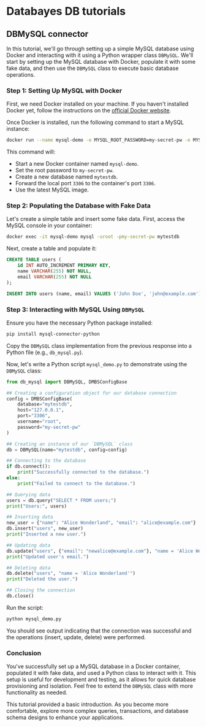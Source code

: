 # Databayes DB tutorials

## DBMySQL connector

In this tutorial, we'll go through setting up a simple MySQL database using Docker and interacting with it using a Python wrapper class `DBMySQL`. We'll start by setting up the MySQL database with Docker, populate it with some fake data, and then use the `DBMySQL` class to execute basic database operations.

### Step 1: Setting Up MySQL with Docker

First, we need Docker installed on your machine. If you haven't installed Docker yet, follow the instructions on the [official Docker website](https://docs.docker.com/get-docker/).

Once Docker is installed, run the following command to start a MySQL instance:

```bash
docker run --name mysql-demo -e MYSQL_ROOT_PASSWORD=my-secret-pw -e MYSQL_DATABASE=mytestdb -p 3306:3306 -d mysql:latest
```

This command will:
- Start a new Docker container named `mysql-demo`.
- Set the root password to `my-secret-pw`.
- Create a new database named `mytestdb`.
- Forward the local port `3306` to the container's port `3306`.
- Use the latest MySQL image.


### Step 2: Populating the Database with Fake Data

Let's create a simple table and insert some fake data. First, access the MySQL console in your container:

```bash
docker exec -it mysql-demo mysql -uroot -pmy-secret-pw mytestdb
```

Next, create a table and populate it:

```sql
CREATE TABLE users (
    id INT AUTO_INCREMENT PRIMARY KEY,
    name VARCHAR(255) NOT NULL,
    email VARCHAR(255) NOT NULL
);

INSERT INTO users (name, email) VALUES ('John Doe', 'john@example.com'), ('Jane Doe', 'jane@example.com');
```

### Step 3: Interacting with MySQL Using `DBMySQL`

Ensure you have the necessary Python package installed:

```bash
pip install mysql-connector-python
```

Copy the `DBMySQL` class implementation from the previous response into a Python file (e.g., `db_mysql.py`).

Now, let's write a Python script `mysql_demo.py` to demonstrate using the `DBMySQL` class:

```python
from db_mysql import DBMySQL, DMBSConfigBase

## Creating a configuration object for our database connection
config = DMBSConfigBase(
    database="mytestdb",
    host="127.0.0.1",
    port="3306",
    username="root",
    password="my-secret-pw"
)

## Creating an instance of our `DBMySQL` class
db = DBMySQL(name="mytestdb", config=config)

## Connecting to the database
if db.connect():
    print("Successfully connected to the database.")
else:
    print("Failed to connect to the database.")

## Querying data
users = db.query("SELECT * FROM users;")
print("Users:", users)

## Inserting data
new_user = {"name": "Alice Wonderland", "email": "alice@example.com"}
db.insert("users", new_user)
print("Inserted a new user.")

## Updating data
db.update("users", {"email": "newalice@example.com"}, "name = 'Alice Wonderland'")
print("Updated user's email.")

## Deleting data
db.delete("users", "name = 'Alice Wonderland'")
print("Deleted the user.")

## Closing the connection
db.close()
```

Run the script:

```bash
python mysql_demo.py
```

You should see output indicating that the connection was successful and the operations (insert, update, delete) were performed.

### Conclusion

You've successfully set up a MySQL database in a Docker container, populated it with fake data, and used a Python class to interact with it. This setup is useful for development and testing, as it allows for quick database provisioning and isolation. Feel free to extend the `DBMySQL` class with more functionality as needed.

This tutorial provided a basic introduction. As you become more comfortable, explore more complex queries, transactions, and database schema designs to enhance your applications.
